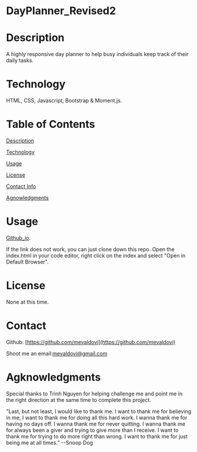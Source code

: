 # DayPlanner_Revised2

# Description
A highly responsive day planner to help busy individuals keep track of their daily tasks.


# Technology
HTML, CSS, Javascript, Bootstrap & Moment.js.


# Table of Contents
[Description](https://github.com/mevaldovi/DayPlanner_Revised2#Description)


[Technology](https://github.com/mevaldovi/DayPlanner_Revised2#Technology)


[Usage](https://github.com/mevaldovi/DayPlanner_Revised2#Usage)


[License](https://github.com/mevaldovi/DayPlanner_Revised2#License)


[Contact Info](https://github.com/mevaldovi/DayPlanner_Revised2#Contact)


[Agnowledgments](https://github.com/mevaldovi/DayPlanner_Revised2#Agknowledgments)


# Usage

[Github_io](). 

If the link does not work, you can just clone down this repo. Open the index.html in your code editor, right click on the index and select "Open in Default Browser".
# License
None at this time.

# Contact

Github: [https://github.com/mevaldovi](https://github.com/mevaldovi)

Shoot me an email:[mevaldovi@gmail.com](mailto:mevaldovi@gmail.com)

# Agknowledgments
Special thanks to Trinh Nguyen for helping challenge me and point me in the right direction at the same time to complete this project.

"Last, but not least, I would like to thank me. I want to thank me for believing in me, I want to thank me for doing all this hard work. I wanna thank me for having no days off. I wanna thank me for never quitting. I wanna thank me for always been a giver and trying to give more than I receive. I want to thank me for trying to do more right than wrong. I want to thank me for just being me at all times.” --Snoop Dog